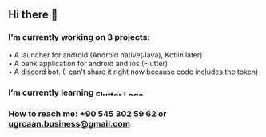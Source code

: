 ## Hi there 👋

### I’m currently working on 3 projects:
   • A launcher for android (Android native(Java), Kotlin later)<br/>
   • A bank application for android and ios (Flutter)<br/>
   • A discord bot. (I can't share it right now because code includes the token)<br/>
### I’m currently learning <a href="https://flutter.dev/"><img src="https://flutter.dev/assets/images/shared/brand/flutter/logo/flutter-lockup.png" alt="Flutter Logo" width="100" height="10"></a> 
### How to reach me: +90 545 302 59 62 or ugrcaan.business@gmail.com


